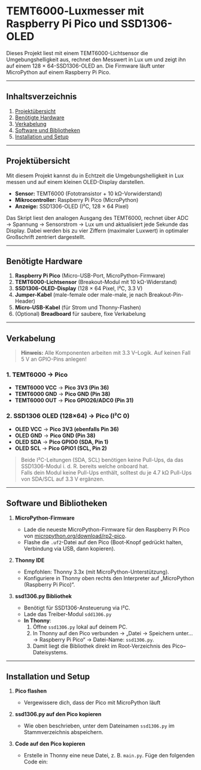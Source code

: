 # TEMT6000‐Luxmesser mit Raspberry Pi Pico und SSD1306-OLED

Dieses Projekt liest mit einem TEMT6000-Lichtsensor die Umgebungshelligkeit aus, rechnet den Messwert in Lux um und zeigt ihn auf einem 128 × 64-SSD1306-OLED an. Die Firmware läuft unter MicroPython auf einem Raspberry Pi Pico.

---

## Inhaltsverzeichnis

1. [Projektübersicht](#projektübersicht)  
2. [Benötigte Hardware](#benötigte-hardware)  
3. [Verkabelung](#verkabelung)  
4. [Software und Bibliotheken](#software-und-bibliotheken)  
5. [Installation und Setup](#installation-und-setup)  

---

## Projektübersicht

Mit diesem Projekt kannst du in Echtzeit die Umgebungshelligkeit in Lux messen und auf einem kleinen OLED-Display darstellen.  
- **Sensor:** TEMT6000 (Fototransistor + 10 kΩ-Vorwiderstand)  
- **Mikrocontroller:** Raspberry Pi Pico (MicroPython)  
- **Anzeige:** SSD1306-OLED (I²C, 128 × 64 Pixel)  

Das Skript liest den analogen Ausgang des TEMT6000, rechnet über ADC → Spannung → Sensorstrom → Lux um und aktualisiert jede Sekunde das Display. Dabei werden bis zu vier Ziffern (maximaler Luxwert) in optimaler Großschrift zentriert dargestellt.

---

## Benötigte Hardware

1. **Raspberry Pi Pico** (Micro-USB-Port, MicroPython-Firmware)  
2. **TEMT6000-Lichtsensor** (Breakout-Modul mit 10 kΩ-Widerstand)  
3. **SSD1306-OLED-Display** (128 × 64 Pixel, I²C, 3.3 V)  
4. **Jumper-Kabel** (male-female oder male-male, je nach Breakout-Pin-Header)  
5. **Micro-USB-Kabel** (für Strom und Thonny-Flashen)  
6. (Optional) **Breadboard** für saubere, fixe Verkabelung  

---

## Verkabelung

> **Hinweis:** Alle Komponenten arbeiten mit 3.3 V–Logik. Auf keinen Fall 5 V an GPIO-Pins anlegen!

### 1. TEMT6000 → Pico

- **TEMT6000 VCC** → **Pico 3V3 (Pin 36)**  
- **TEMT6000 GND** → **Pico GND (Pin 38)**  
- **TEMT6000 OUT** → **Pico GPIO26/ADC0 (Pin 31)**  

### 2. SSD1306 OLED (128×64) → Pico (I²C 0)

- **OLED VCC** → **Pico 3V3 (ebenfalls Pin 36)**  
- **OLED GND** → **Pico GND (Pin 38)**  
- **OLED SDA** → **Pico GPIO0 (SDA, Pin 1)**  
- **OLED SCL** → **Pico GPIO1 (SCL, Pin 2)**  

> Beide I²C-Leitungen (SDA, SCL) benötigen keine Pull-Ups, da das SSD1306-Modul i. d. R. bereits welche onboard hat.  
> Falls dein Modul keine Pull-Ups enthält, solltest du je 4.7 kΩ Pull-Ups von SDA/SCL auf 3.3 V ergänzen.



---

## Software und Bibliotheken

1. **MicroPython-Firmware**  
   - Lade die neueste MicroPython-Firmware für den Raspberry Pi Pico von [micropython.org/download/rp2-pico](https://micropython.org/download/rp2-pico/).  
   - Flashe die `.uf2`-Datei auf den Pico (Boot-Knopf gedrückt halten, Verbindung via USB, dann kopieren).

2. **Thonny IDE**  
   - Empfohlen: Thonny 3.3x (mit MicroPython-Unterstützung).  
   - Konfiguriere in Thonny oben rechts den Interpreter auf „MicroPython (Raspberry Pi Pico)“.

3. **ssd1306.py Bibliothek**  
   - Benötigt für SSD1306-Ansteuerung via I²C.  
   - Lade das Treiber-Modul `sdd1306.py` 
   - **In Thonny**:  
     1. Öffne `ssd1306.py` lokal auf deinem PC.  
     2. In Thonny auf den Pico verbunden → „Datei → Speichern unter... → Raspberry Pi Pico“ → Datei-Name: `ssd1306.py`.  
     3. Damit liegt die Bibliothek direkt im Root-Verzeichnis des Pico–Dateisystems.

---

## Installation und Setup

1. **Pico flashen**  
   - Vergewissere dich, dass der Pico mit MicroPython läuft 

2. **ssd1306.py auf den Pico kopieren**  
   - Wie oben beschrieben, unter dem Dateinamen `ssd1306.py` im Stammverzeichnis abspeichern.

3. **Code auf den Pico kopieren**  
   - Erstelle in Thonny eine neue Datei, z. B. `main.py`. Füge den folgenden Code ein:
